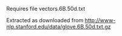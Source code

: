 Requires file vectors.6B.50d.txt

Extracted as downloaded from http://www-nlp.stanford.edu/data/glove.6B.50d.txt.gz